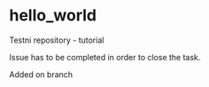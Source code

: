 hello_world
===========

Testni repository - tutorial

Issue has to be completed in order to close the task.

Added on branch

